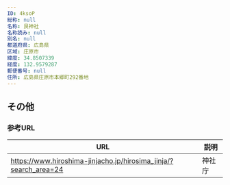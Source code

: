 ```yaml
---
ID: 4ksoP
総称: null
名称: 艮神社
名称読み: null
別名: null
都道府県: 広島県
区域: 庄原市
緯度: 34.8507339
経度: 132.9579287
郵便番号: null
住所: 広島県庄原市本郷町292番地
---
```


## その他

### 参考URL

| URL                                                              | 説明   |
| ---------------------------------------------------------------- | ------ |
| https://www.hiroshima-jinjacho.jp/hirosima_jinja/?search_area=24 | 神社庁 |
